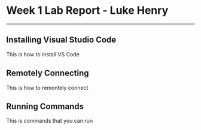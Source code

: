 # Week 1 Lab Report - Luke Henry
***

## Installing Visual Studio Code
This is how to install VS Code

## Remotely Connecting
This is how to remontely connect

## Running Commands
This is commands that you can run
